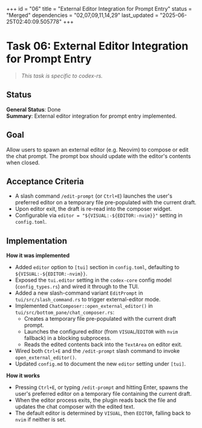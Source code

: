 +++
id = "06"
title = "External Editor Integration for Prompt Entry"
status = "Merged"
dependencies = "02,07,09,11,14,29"
last_updated = "2025-06-25T02:40:09.505778"
+++

# Task 06: External Editor Integration for Prompt Entry

> *This task is specific to codex-rs.*

## Status

**General Status**: Done  
**Summary**: External editor integration for prompt entry implemented.

## Goal
Allow users to spawn an external editor (e.g. Neovim) to compose or edit the chat prompt. The prompt box should update with the editor's contents when closed.

## Acceptance Criteria
- A slash command `/edit-prompt` (or `Ctrl+E`) launches the user's preferred editor on a temporary file pre-populated with the current draft.
- Upon editor exit, the draft is re-read into the composer widget.
- Configurable via `editor = "${VISUAL:-${EDITOR:-nvim}}"` setting in `config.toml`.

## Implementation

**How it was implemented**  
- Added `editor` option to `[tui]` section in `config.toml`, defaulting to `${VISUAL:-${EDITOR:-nvim}}`.  
- Exposed the `tui.editor` setting in the `codex-core` config model (`config_types.rs`) and wired it through to the TUI.  
- Added a new slash-command variant `EditPrompt` in `tui/src/slash_command.rs` to trigger external-editor mode.  
- Implemented `ChatComposer::open_external_editor()` in `tui/src/bottom_pane/chat_composer.rs`:  
  - Creates a temporary file pre-populated with the current draft prompt.  
  - Launches the configured editor (from `VISUAL`/`EDITOR` with `nvim` fallback) in a blocking subprocess.  
  - Reads the edited contents back into the `TextArea` on editor exit.  
- Wired both `Ctrl+E` and the `/edit-prompt` slash command to invoke `open_external_editor()`.  
- Updated `config.md` to document the new `editor` setting under `[tui]`.

**How it works**  
- Pressing `Ctrl+E`, or typing `/edit-prompt` and hitting Enter, spawns the user's preferred editor on a temporary file containing the current draft.  
- When the editor process exits, the plugin reads back the file and updates the chat composer with the edited text.  
- The default editor is determined by `VISUAL`, then `EDITOR`, falling back to `nvim` if neither is set.

